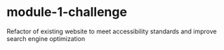 # module-1-challenge
Refactor of existing website to meet accessibility standards and improve search engine optimization
